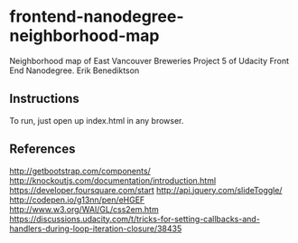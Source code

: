 # frontend-nanodegree-neighborhood-map
Neighborhood map of East Vancouver Breweries
Project 5 of Udacity Front End Nanodegree.
Erik Benediktson

## Instructions

To run, just open up index.html in any browser.

## References

http://getbootstrap.com/components/
http://knockoutjs.com/documentation/introduction.html
https://developer.foursquare.com/start
http://api.jquery.com/slideToggle/
http://codepen.io/g13nn/pen/eHGEF
http://www.w3.org/WAI/GL/css2em.htm
https://discussions.udacity.com/t/tricks-for-setting-callbacks-and-handlers-during-loop-iteration-closure/38435